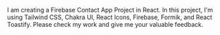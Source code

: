 I am creating a Firebase Contact App Project in React. In this project, I'm using Tailwind CSS, Chakra UI, React Icons, Firebase, Formik, and React Toastify. Please check my work and give me your valuable feedback.
